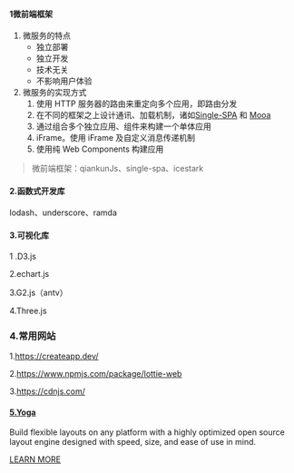 #### 1微前端框架

1. 微服务的特点
   - 独立部署
   - 独立开发
   - 技术无关
   - 不影响用户体验
2. 微服务的实现方式
   1. 使用 HTTP 服务器的路由来重定向多个应用，即路由分发
   2. 在不同的框架之上设计通讯、加载机制，诸如[Single-SPA](https://link.zhihu.com/?target=https%3A//github.com/CanopyTax/single-spa) 和 [Mooa](https://link.zhihu.com/?target=https%3A//github.com/phodal/mooa)
   3. 通过组合多个独立应用、组件来构建一个单体应用
   4. iFrame。使用 iFrame 及自定义消息传递机制
   5. 使用纯 Web Components 构建应用

> 微前端框架：qiankunJs、single-spa、icestark

#### 2.函数式开发库

lodash、underscore、ramda

#### 3.可视化库

1 .D3.js

2.echart.js

3.G2.js（antv）

4.Three.js 

### 4.常用网站

1.https://createapp.dev/

2.https://www.npmjs.com/package/lottie-web

3.https://cdnjs.com/



#### [5.Yoga](https://yogalayout.com/) 

Build flexible layouts on any platform with a highly optimized open source layout engine designed with speed, size, and ease of use in mind.

[LEARN MORE](https://yogalayout.com/docs)

